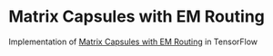 # Matrix Capsules with EM Routing
Implementation of [Matrix Capsules with EM Routing](https://openreview.net/pdf?id=HJWLfGWRb) in TensorFlow
